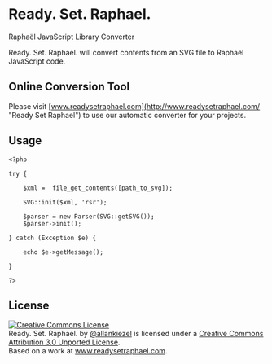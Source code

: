 Ready. Set. Raphael.
=========

Raphaël JavaScript Library Converter

Ready. Set. Raphael. will convert contents from an SVG file to Raphaël JavaScript code.

Online Conversion Tool
----

Please visit [www.readysetraphael.com](http://www.readysetraphael.com/ "Ready Set Raphael") to use our automatic converter for your projects.

Usage
--------------

```
<?php

try {

    $xml =  file_get_contents([path_to_svg]);

    SVG::init($xml, 'rsr');

    $parser = new Parser(SVG::getSVG());
    $parser->init();

} catch (Exception $e) {

    echo $e->getMessage();

}

?>
```

License
----

<p>
<a rel="license" href="http://creativecommons.org/licenses/by/3.0/"><img alt="Creative Commons License" style="border-width:0" src="http://i.creativecommons.org/l/by/3.0/80x15.png" /></a><br /><span xmlns:dct="http://purl.org/dc/terms/" href="http://purl.org/dc/dcmitype/Text" property="dct:title" rel="dct:type">Ready. Set. Raphael.</span> by <a xmlns:cc="http://creativecommons.org/ns#" href="http://www.twitter.com/allankiezel" property="cc:attributionName" rel="cc:attributionURL">@allankiezel</a> is licensed under a <a rel="license" href="http://creativecommons.org/licenses/by/3.0/">Creative Commons Attribution 3.0 Unported License</a>.<br />Based on a work at <a xmlns:dct="http://purl.org/dc/terms/" href="http://www.readysetraphael.com" rel="dct:source">www.readysetraphael.com</a>.
</p>

